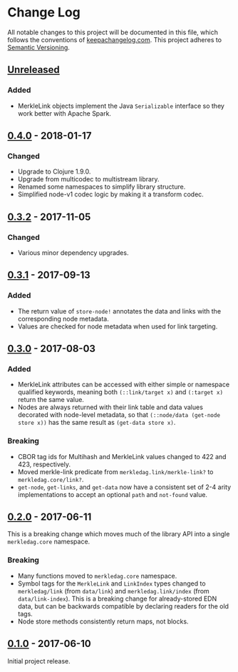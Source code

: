 Change Log
==========

All notable changes to this project will be documented in this file, which
follows the conventions of [keepachangelog.com](http://keepachangelog.com/).
This project adheres to [Semantic Versioning](http://semver.org/).

## [Unreleased]

### Added
- MerkleLink objects implement the Java `Serializable` interface so they work
  better with Apache Spark.

## [0.4.0] - 2018-01-17

### Changed
- Upgrade to Clojure 1.9.0.
- Upgrade from multicodec to multistream library.
- Renamed some namespaces to simplify library structure.
- Simplified node-v1 codec logic by making it a transform codec.

## [0.3.2] - 2017-11-05

### Changed
- Various minor dependency upgrades.

## [0.3.1] - 2017-09-13

### Added
- The return value of `store-node!` annotates the data and links with the
  corresponding node metadata.
- Values are checked for node metadata when used for link targeting.

## [0.3.0] - 2017-08-03

### Added
- MerkleLink attributes can be accessed with either simple or namespace
  qualified keywords, meaning both `(::link/target x)` and `(:target x)` return
  the same value.
- Nodes are always returned with their link table and data values decorated with
  node-level metadata, so that `(::node/data (get-node store x))` has the same
  result as `(get-data store x)`.

### Breaking
- CBOR tag ids for Multihash and MerkleLink values changed to 422 and 423,
  respectively.
- Moved merkle-link predicate from `merkledag.link/merkle-link?` to
  `merkledag.core/link?`.
- `get-node`, `get-links`, and `get-data` now have a consistent set of 2-4 arity
  implementations to accept an optional `path` and `not-found` value.

## [0.2.0] - 2017-06-11

This is a breaking change which moves much of the library API into a single
`merkledag.core` namespace.

### Breaking
- Many functions moved to `merkledag.core` namespace.
- Symbol tags for the `MerkleLink` and `LinkIndex` types changed to
  `merkledag/link` (from `data/link`) and `merkledag.link/index` (from
  `data/link-index`). This is a breaking change for already-stored EDN data, but
  can be backwards compatible by declaring readers for the old tags.
- Node store methods consistently return maps, not blocks.

## [0.1.0] - 2017-06-10

Initial project release.

[Unreleased]: https://github.com/greglook/merkledag-core/compare/0.4.0...HEAD
[0.4.0]: https://github.com/greglook/merkledag-core/compare/0.3.2...0.4.0
[0.3.2]: https://github.com/greglook/merkledag-core/compare/0.3.1...0.3.2
[0.3.1]: https://github.com/greglook/merkledag-core/compare/0.3.0...0.3.1
[0.3.0]: https://github.com/greglook/merkledag-core/compare/0.2.0...0.3.0
[0.2.0]: https://github.com/greglook/merkledag-core/compare/0.1.0...0.2.0
[0.1.0]: https://github.com/greglook/merkledag-core/tag/0.1.0
